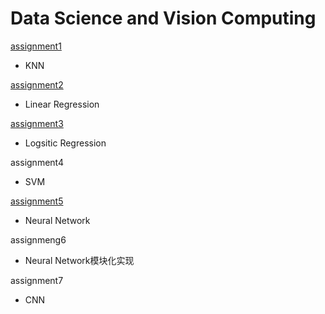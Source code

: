 Data Science and Vision Computing
==========================
[assignment1](https://github.com/clanceywang/DSVC-wkn/tree/master/assignment1)
* KNN  
  
[assignment2](https://github.com/clanceywang/DSVC-wkn/tree/master/assignment2)  
* Linear Regression  
  
[assignment3](https://github.com/clanceywang/DSVC-wkn/tree/master/assignment3)
* Logsitic Regression  
  
assignment4
* SVM  
  
[assignment5](https://github.com/clanceywang/DSVC-wkn/tree/master/assignment5)
* Neural Network  
  
assignmeng6
* Neural Network模块化实现  
  
assignment7
* CNN
